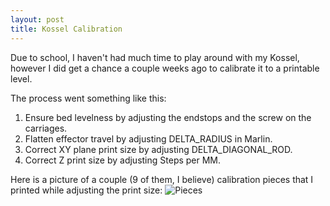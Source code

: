 ```yaml
---
layout: post
title: Kossel Calibration
---
```


Due to school, I haven't had much time to play around with my Kossel, however I did get a chance a couple weeks ago to calibrate it to a printable level. 

The process went something like this: 
1) Ensure bed levelness by adjusting the endstops and the screw on the carriages.
2) Flatten effector travel by adjusting DELTA_RADIUS in Marlin.
3) Correct XY plane print size by adjusting DELTA_DIAGONAL_ROD.
4) Correct Z print size by adjusting Steps per MM.

Here is a picture of a couple (9 of them, I believe) calibration pieces that I printed while adjusting the print size:
![Pieces][logo]

[logo]: http://i693.photobucket.com/albums/vv297/nerfnrg/completedKossel_zpshxsvutc9.jpg "Calibration Pieces"
